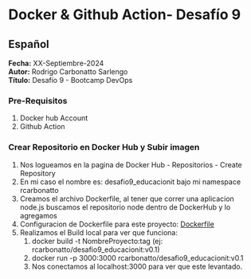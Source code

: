 #  Docker & Github Action- Desafío 9

## Español

**Fecha:** XX-Septiembre-2024  
**Autor:** Rodrigo Carbonatto Sarlengo  
**Título:** Desafío 9 - Bootcamp DevOps

### Pre-Requisitos
1. Docker hub Account
2. Github Action

### Crear Repositorio en Docker Hub y Subir imagen
1. Nos logueamos en la pagina de Docker Hub - Repositorios - Create Repository
2. En mi caso el nombre es: desafio9_educacionit bajo mi namespace rcarbonatto
3. Creamos el archivo Dockerfile, al tener que correr una aplicacion node.js buscamos el repositorio node dentro de DockerHub y lo agregamos
4.  Configuracion de Dockerfile para este proyecto: [Dockerfile](./Dockerfile)
5. Realizamos el Build local para ver que funciona:
    1. docker build -t NombreProyecto:tag (ej: rcarbonatto/desafio9_educacionit:v0.1) 
    2. docker run -p 3000:3000 rcarbonatto/desafio9_educacionit:v0.1
    3. Nos conectamos al localhost:3000 para ver que este levantado.


